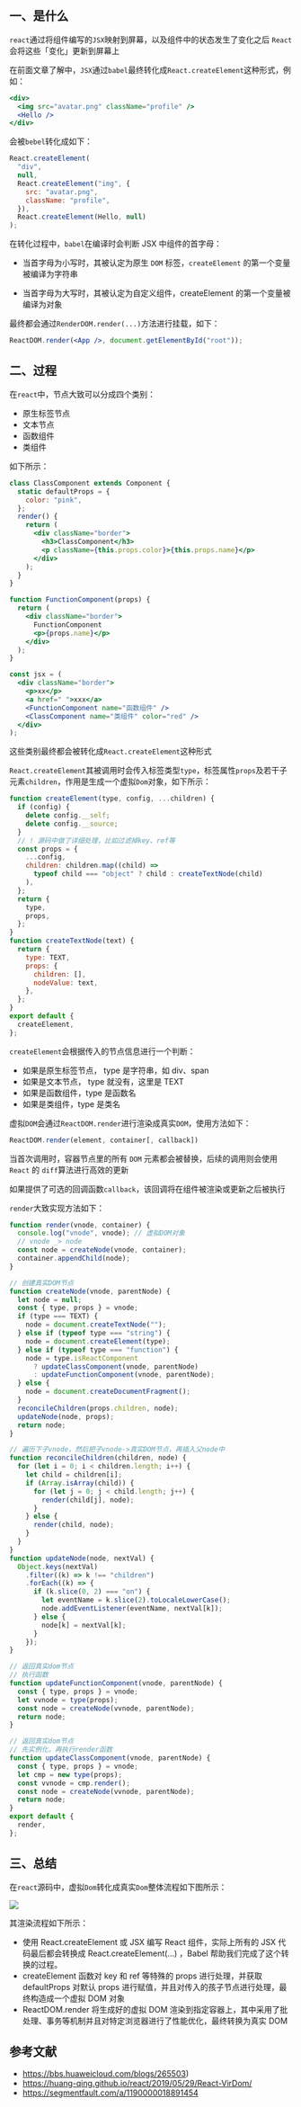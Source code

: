 ## 一、是什么

`react`通过将组件编写的`JSX`映射到屏幕，以及组件中的状态发生了变化之后 `React`会将这些「变化」更新到屏幕上

在前面文章了解中，`JSX`通过`babel`最终转化成`React.createElement`这种形式，例如：

```jsx
<div>
  <img src="avatar.png" className="profile" />
  <Hello />
</div>
```

会被`bebel`转化成如下：

```jsx
React.createElement(
  "div",
  null,
  React.createElement("img", {
    src: "avatar.png",
    className: "profile",
  }),
  React.createElement(Hello, null)
);
```

在转化过程中，`babel`在编译时会判断 JSX 中组件的首字母：

- 当首字母为小写时，其被认定为原生 `DOM` 标签，`createElement` 的第一个变量被编译为字符串

- 当首字母为大写时，其被认定为自定义组件，createElement 的第一个变量被编译为对象

最终都会通过`RenderDOM.render(...)`方法进行挂载，如下：

```jsx
ReactDOM.render(<App />, document.getElementById("root"));
```

## 二、过程

在`react`中，节点大致可以分成四个类别：

- 原生标签节点
- 文本节点
- 函数组件
- 类组件

如下所示：

```jsx
class ClassComponent extends Component {
  static defaultProps = {
    color: "pink",
  };
  render() {
    return (
      <div className="border">
        <h3>ClassComponent</h3>
        <p className={this.props.color}>{this.props.name}</p>
      </div>
    );
  }
}

function FunctionComponent(props) {
  return (
    <div className="border">
      FunctionComponent
      <p>{props.name}</p>
    </div>
  );
}

const jsx = (
  <div className="border">
    <p>xx</p>
    <a href=" ">xxx</a>
    <FunctionComponent name="函数组件" />
    <ClassComponent name="类组件" color="red" />
  </div>
);
```

这些类别最终都会被转化成`React.createElement`这种形式

`React.createElement`其被调用时会传⼊标签类型`type`，标签属性`props`及若干子元素`children`，作用是生成一个虚拟`Dom`对象，如下所示：

```js
function createElement(type, config, ...children) {
  if (config) {
    delete config.__self;
    delete config.__source;
  }
  // ! 源码中做了详细处理，⽐如过滤掉key、ref等
  const props = {
    ...config,
    children: children.map((child) =>
      typeof child === "object" ? child : createTextNode(child)
    ),
  };
  return {
    type,
    props,
  };
}
function createTextNode(text) {
  return {
    type: TEXT,
    props: {
      children: [],
      nodeValue: text,
    },
  };
}
export default {
  createElement,
};
```

`createElement`会根据传入的节点信息进行一个判断：

- 如果是原生标签节点， type 是字符串，如 div、span
- 如果是文本节点， type 就没有，这里是 TEXT
- 如果是函数组件，type 是函数名
- 如果是类组件，type 是类名

虚拟`DOM`会通过`ReactDOM.render`进行渲染成真实`DOM`，使用方法如下：

```jsx
ReactDOM.render(element, container[, callback])
```

当首次调用时，容器节点里的所有 `DOM` 元素都会被替换，后续的调用则会使用 `React` 的 `diff`算法进行高效的更新

如果提供了可选的回调函数`callback`，该回调将在组件被渲染或更新之后被执行

`render`大致实现方法如下：

```js
function render(vnode, container) {
  console.log("vnode", vnode); // 虚拟DOM对象
  // vnode _> node
  const node = createNode(vnode, container);
  container.appendChild(node);
}

// 创建真实DOM节点
function createNode(vnode, parentNode) {
  let node = null;
  const { type, props } = vnode;
  if (type === TEXT) {
    node = document.createTextNode("");
  } else if (typeof type === "string") {
    node = document.createElement(type);
  } else if (typeof type === "function") {
    node = type.isReactComponent
      ? updateClassComponent(vnode, parentNode)
      : updateFunctionComponent(vnode, parentNode);
  } else {
    node = document.createDocumentFragment();
  }
  reconcileChildren(props.children, node);
  updateNode(node, props);
  return node;
}

// 遍历下子vnode，然后把子vnode->真实DOM节点，再插入父node中
function reconcileChildren(children, node) {
  for (let i = 0; i < children.length; i++) {
    let child = children[i];
    if (Array.isArray(child)) {
      for (let j = 0; j < child.length; j++) {
        render(child[j], node);
      }
    } else {
      render(child, node);
    }
  }
}
function updateNode(node, nextVal) {
  Object.keys(nextVal)
    .filter((k) => k !== "children")
    .forEach((k) => {
      if (k.slice(0, 2) === "on") {
        let eventName = k.slice(2).toLocaleLowerCase();
        node.addEventListener(eventName, nextVal[k]);
      } else {
        node[k] = nextVal[k];
      }
    });
}

// 返回真实dom节点
// 执行函数
function updateFunctionComponent(vnode, parentNode) {
  const { type, props } = vnode;
  let vvnode = type(props);
  const node = createNode(vvnode, parentNode);
  return node;
}

// 返回真实dom节点
// 先实例化，再执行render函数
function updateClassComponent(vnode, parentNode) {
  const { type, props } = vnode;
  let cmp = new type(props);
  const vvnode = cmp.render();
  const node = createNode(vvnode, parentNode);
  return node;
}
export default {
  render,
};
```

## 三、总结

在`react`源码中，虚拟`Dom`转化成真实`Dom`整体流程如下图所示：

![](https://static.vue-js.com/28824fa0-f00a-11eb-ab90-d9ae814b240d.png)

其渲染流程如下所示：

- 使用 React.createElement 或 JSX 编写 React 组件，实际上所有的 JSX 代码最后都会转换成 React.createElement(...) ，Babel 帮助我们完成了这个转换的过程。
- createElement 函数对 key 和 ref 等特殊的 props 进行处理，并获取 defaultProps 对默认 props 进行赋值，并且对传入的孩子节点进行处理，最终构造成一个虚拟 DOM 对象
- ReactDOM.render 将生成好的虚拟 DOM 渲染到指定容器上，其中采用了批处理、事务等机制并且对特定浏览器进行了性能优化，最终转换为真实 DOM

## 参考文献

- https://bbs.huaweicloud.com/blogs/265503)
- https://huang-qing.github.io/react/2019/05/29/React-VirDom/
- https://segmentfault.com/a/1190000018891454

